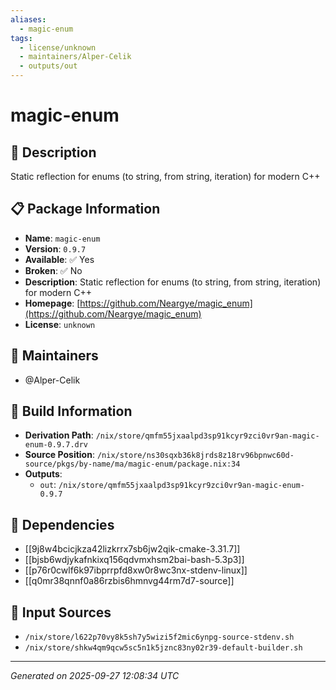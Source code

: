 ```yaml
---
aliases:
  - magic-enum
tags:
  - license/unknown
  - maintainers/Alper-Celik
  - outputs/out
---
```


# magic-enum

## 📝 Description

Static reflection for enums (to string, from string, iteration) for modern C++

## 📋 Package Information

- **Name**: `magic-enum`
- **Version**: `0.9.7`
- **Available**: ✅ Yes
- **Broken**: ✅ No
- **Description**: Static reflection for enums (to string, from string, iteration) for modern C++
- **Homepage**: [https://github.com/Neargye/magic_enum](https://github.com/Neargye/magic_enum)
- **License**: `unknown`
## 👥 Maintainers

- @Alper-Celik


## 🔧 Build Information

- **Derivation Path**: `/nix/store/qmfm55jxaalpd3sp91kcyr9zci0vr9an-magic-enum-0.9.7.drv`
- **Source Position**: `/nix/store/ns30sqxb36k8jrds8z18rv96bpnwc60d-source/pkgs/by-name/ma/magic-enum/package.nix:34`
- **Outputs**:
  - `out`:  `/nix/store/qmfm55jxaalpd3sp91kcyr9zci0vr9an-magic-enum-0.9.7`

## 🔗 Dependencies

- [[9j8w4bcicjkza42lizkrrx7sb6jw2qik-cmake-3.31.7]]
- [[bjsb6wdjykafnkixq156qdvmxhsm2bai-bash-5.3p3]]
- [[p76r0cwlf6k97ibprrpfd8xw0r8wc3nx-stdenv-linux]]
- [[q0mr38qnnf0a86rzbis6hmnvg44rm7d7-source]]

## 📁 Input Sources

- `/nix/store/l622p70vy8k5sh7y5wizi5f2mic6ynpg-source-stdenv.sh`
- `/nix/store/shkw4qm9qcw5sc5n1k5jznc83ny02r39-default-builder.sh`

---
*Generated on 2025-09-27 12:08:34 UTC*
